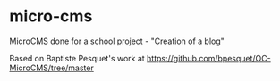 # micro-cms

MicroCMS done for a school project - "Creation of a blog"

Based on Baptiste Pesquet's work at https://github.com/bpesquet/OC-MicroCMS/tree/master
